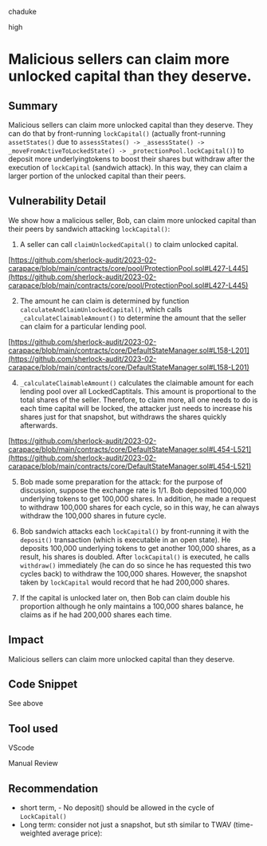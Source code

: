 chaduke

high

# Malicious sellers can claim more unlocked capital than they deserve.

## Summary
Malicious sellers can claim more unlocked capital than they deserve. They can do that by front-running ``lockCapital()`` (actually front-running ``assetStates()`` due to ``assessStates() -> _assessState() -> _moveFromActiveToLockedState() -> _protectionPool.lockCapital()``)  to deposit more underlyingtokens to boost their shares but withdraw after the execution of ``lockCapital`` (sandwich attack). In this way, they can claim a larger portion of the unlocked capital than their peers. 


## Vulnerability Detail
We show how a malicious seller, Bob, can claim more unlocked capital than their peers by sandwich attacking ``lockCapital()``:

1) A seller can call ``claimUnlockedCapital()`` to claim unlocked capital.

[https://github.com/sherlock-audit/2023-02-carapace/blob/main/contracts/core/pool/ProtectionPool.sol#L427-L445](https://github.com/sherlock-audit/2023-02-carapace/blob/main/contracts/core/pool/ProtectionPool.sol#L427-L445)

2) The amount he can claim is determined by function ``calculateAndClaimUnlockedCapital()``, which calls ``_calculateClaimableAmount()`` to determine the amount that the seller can claim for a particular lending pool.

[https://github.com/sherlock-audit/2023-02-carapace/blob/main/contracts/core/DefaultStateManager.sol#L158-L201](https://github.com/sherlock-audit/2023-02-carapace/blob/main/contracts/core/DefaultStateManager.sol#L158-L201)

4) ``_calculateClaimableAmount()`` calculates the claimable amount for each lending pool over all LockedCaptitals. This amount is proportional to the total shares of the seller. Therefore, to claim more, all one needs to do is each time capital will be locked, the attacker just needs to increase his shares just for that snapshot, but withdraws the shares quickly afterwards. 

[https://github.com/sherlock-audit/2023-02-carapace/blob/main/contracts/core/DefaultStateManager.sol#L454-L521](https://github.com/sherlock-audit/2023-02-carapace/blob/main/contracts/core/DefaultStateManager.sol#L454-L521)

5) Bob made some preparation for the attack: for the purpose of discussion, suppose the exchange rate is 1/1. Bob deposited 100,000 underlying tokens to get 100,000 shares. In addition, he  made a request to withdraw 100,000 shares for each cycle, so in this way, he can always withdraw the 100,000 shares in future cycle. 

6) Bob sandwich attacks  each ``lockCapital()`` by front-running it with the ``deposit()`` transaction (which is executable in an open state). He deposits 100,000 underlying tokens to get another 100,000 shares, as a result, his shares is doubled. After ``lockCapital()`` is executed, he calls ``withdraw()`` immediately (he can do so since he has requested this two cycles back) to withdraw the 100,000 shares. However, the snapshot taken by ``lockCapital`` would record  that he had 200,000 shares. 

7) If the capital is unlocked later on, then Bob can claim double his proportion although he only maintains a 100,000 shares balance, he claims as if he had 200,000 shares each time.


## Impact
Malicious sellers can claim more unlocked capital than they deserve.


## Code Snippet
See above

## Tool used
VScode

Manual Review



## Recommendation
- short term, - No deposit() should be allowed in the cycle of ``LockCapital()``
- Long term: consider not just a snapshot, but sth similar to TWAV (time-weighted average price): 





